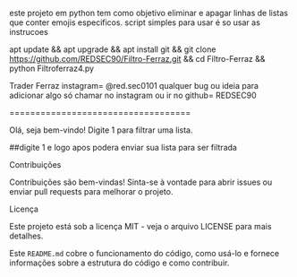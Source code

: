 este projeto em python tem como objetivo eliminar e apagar
 linhas de listas que conter emojis especificos.
script simples para usar é so usar as instrucoes

apt update && apt upgrade && apt install git && git clone https://github.com/REDSEC90/Filtro-Ferraz.git && cd Filtro-Ferraz && python Filtroferraz4.py

Trader Ferraz 
instagram= @red.sec0101
qualquer bug ou ideia para adicionar algo só chamar no instagram ou ir no github= REDSEC90

===================================

Olá, seja bem-vindo!
Digite 1 para filtrar uma lista.

##digite 1 e logo apos podera enviar sua lista para ser filtrada


Contribuições

Contribuições são bem-vindas! Sinta-se à vontade para abrir issues ou enviar pull requests para melhorar o projeto.

Licença

Este projeto está sob a licença MIT - veja o arquivo LICENSE para mais detalhes.

Este `README.md` cobre o funcionamento do código, como usá-lo e fornece informações sobre a estrutura do código e como contribuir.



